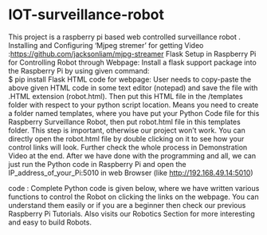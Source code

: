 
# IOT-surveillance-robot
This project is a raspberry pi based web controlled surveillance robot .
Installing and Configuring ‘Mjpeg stremer’ for getting Video :https://github.com/jacksonliam/mjpg-streamer 
Flask Setup in Raspberry Pi for Controlling Robot through Webpage:
   Install a flask support package into the Raspberry Pi by using given command:        
    $ pip install Flask
HTML code for webpage:
   User needs to copy-paste the above given HTML code in some text editor (notepad) and save the file with .HTML extension (robot.html).    Then put this HTML file in the /templates folder with respect to your python script location. Means you need to create a folder named   templates, where you have put your Python Code file for this Raspberry Surveillance Robot, then put robot.html file in this templates   folder. This step is important, otherwise our project won’t work. You can directly open the robot.html file by double clicking on it to see how your control links will look. Further check the whole process in Demonstration Video at the end. After we have done with the programming and all, we can just run the Python code in Raspberry Pi and open the IP_address_of_your_Pi:5010 in web Browser (like http://192.168.49.14:5010)

code :
  Complete Python code is given below, where we have written various functions to control the Robot on clicking the links on the webpage. You can understand them easily or if you are a beginner then check our previous Raspberry Pi Tutorials. Also visits our Robotics Section for more interesting and easy to build Robots.
